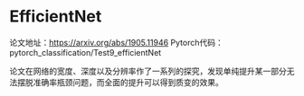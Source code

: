 # EfficientNet

论文地址：https://arxiv.org/abs/1905.11946
Pytorch代码：pytorch_classification/Test9_efficientNet

论文在网络的宽度、深度以及分辨率作了一系列的探究，发现单纯提升某一部分无法摆脱准确率瓶颈问题，而全面的提升可以得到质变的效果。